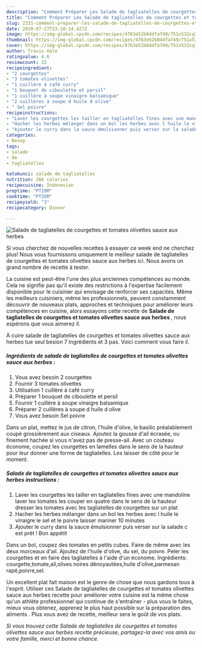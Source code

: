 ```yaml
---
description: "Comment Préparer Les Salade de tagliatelles de courgettes et tomates olivettes sauce aux herbes"
title: "Comment Préparer Les Salade de tagliatelles de courgettes et tomates olivettes sauce aux herbes"
slug: 2331-comment-preparer-les-salade-de-tagliatelles-de-courgettes-et-tomates-olivettes-sauce-aux-herbes
date: 2020-07-27T23:10:14.427Z
image: https://img-global.cpcdn.com/recipes/4763e52b04dfa749/751x532cq70/salade-de-tagliatelles-de-courgettes-et-tomates-olivettes-sauce-aux-herbes-photo-principale-de-la-recette.jpg
thumbnail: https://img-global.cpcdn.com/recipes/4763e52b04dfa749/751x532cq70/salade-de-tagliatelles-de-courgettes-et-tomates-olivettes-sauce-aux-herbes-photo-principale-de-la-recette.jpg
cover: https://img-global.cpcdn.com/recipes/4763e52b04dfa749/751x532cq70/salade-de-tagliatelles-de-courgettes-et-tomates-olivettes-sauce-aux-herbes-photo-principale-de-la-recette.jpg
author: Travis Hale
ratingvalue: 4.6
reviewcount: 15
recipeingredient:
- "2 courgettes"
- "3 tomates olivettes"
- "1 cuillère à café curry"
- "1 bouquet de ciboulette et persil"
- "1 cuillère à soupe vinaigre balsamique"
- "2 cuillères à soupe d huile d olive"
- " Sel poivre"
recipeinstructions:
- "Laver les courgettes les tailler en tagliatelles fines avec une mandoline laver les tomates les couper en quatre dans le sens de la hauteur dresser les tomates avec les tagliatelles de courgettes sur un plat"
- "Hacher les herbes mélanger dans un bol les herbes avec l huile le vinaigre le sel et le poivre laisser mariner 10 minutes"
- "Ajouter le curry dans la sauce émulsionner puis verser sur la salade c est prêt ! Bon appétit"
categories:
- Resep
tags:
- salade
- de
- tagliatelles

katakunci: salade de tagliatelles 
nutrition: 266 calories
recipecuisine: Indonesian
preptime: "PT19M"
cooktime: "PT35M"
recipeyield: "3"
recipecategory: Dinner

---
```



![Salade de tagliatelles de courgettes et tomates olivettes sauce aux herbes](https://img-global.cpcdn.com/recipes/4763e52b04dfa749/751x532cq70/salade-de-tagliatelles-de-courgettes-et-tomates-olivettes-sauce-aux-herbes-photo-principale-de-la-recette.jpg)

Si vous cherchez de nouvelles recettes à essayer ce week end ne cherchez plus! Nous vous fournissons uniquement le meilleur salade de tagliatelles de courgettes et tomates olivettes sauce aux herbes ici. Nous avons un grand nombre de recette à tester.

La cuisine est peut-être l'une des plus anciennes compétences au monde. Cela ne signifie pas qu'il existe des restrictions à l'expertise facilement disponible pour le cuisinier qui envisage de renforcer ses capacités. Même les meilleurs cuisiniers, même les professionnels, peuvent constamment découvrir de nouveaux plats, approches et techniques pour améliorer leurs compétences en cuisine, alors essayons cette recette de <strong> Salade de tagliatelles de courgettes et tomates olivettes sauce aux herbes </strong>, nous espérons que vous aimerez il.

<!--inarticleads1-->

À cuire salade de tagliatelles de courgettes et tomates olivettes sauce aux herbes tue seul besion 7 Ingrédients et 3 pas. Voici comment vous faire il.

##### Ingrédients de salade de tagliatelles de courgettes et tomates olivettes sauce aux herbes :

1. Vous avez besoin 2 courgettes
1. Fournir 3 tomates olivettes
1. Utilisation 1 cuillère à café curry
1. Préparer 1 bouquet de ciboulette et persil
1. Fournir 1 cuillère à soupe vinaigre balsamique
1. Préparer 2 cuillères à soupe d huile d olive
1. Vous avez besoin  Sel poivre


Dans un plat, mettez le jus de citron, l&#39;huile d&#39;olive, le basilic préalablement coupé grossièrement aux ciseaux. Ajoutez la gousse d&#39;ail écrasée, ou finement hachée si vous n&#39;avez pas de presse-ail. Avec un couteau économe, coupez les courgettes en lamelles dans le sens de la hauteur pour leur donner une forme de tagliatelles. Les laisser de côté pour le moment. 

<!--inarticleads2-->

##### Salade de tagliatelles de courgettes et tomates olivettes sauce aux herbes instructions :

1. Laver les courgettes les tailler en tagliatelles fines avec une mandoline laver les tomates les couper en quatre dans le sens de la hauteur dresser les tomates avec les tagliatelles de courgettes sur un plat
1. Hacher les herbes mélanger dans un bol les herbes avec l huile le vinaigre le sel et le poivre laisser mariner 10 minutes
1. Ajouter le curry dans la sauce émulsionner puis verser sur la salade c est prêt ! Bon appétit


Dans un bol, coupez des tomates en petits cubes. Faire de même avec les deux morceaux d&#39;ail. Ajoutez de l&#39;huile d&#39;olive, du sel, du poivre. Peler les courgettes et en faire des tagliatelles à l&#39;aide d&#39;un économe. Ingrédients: courgette,tomate,ail,olives noires dénoyautées,huile d&#39;olive,parmesan rapé,poivre,sel. 

<!--inarticleads1-->

<p>
Un excellent plat fait maison est le genre de chose que nous gardons tous à l'esprit. Utiliser ces Salade de tagliatelles de courgettes et tomates olivettes sauce aux herbes recette pour améliorer votre cuisine est la même chose qu'un athlète professionnel qui continue de s'entraîner - plus vous le faites, mieux vous obtenez, apprenez le plus haut possible sur la préparation des aliments . Plus vous avez de recette, meilleur sera le goût de vos plats.
</p>

<p>
<i>Si vous trouvez cette Salade de tagliatelles de courgettes et tomates olivettes sauce aux herbes recette précieuse, partagez-la avec vos amis ou votre famille, merci et bonne chance.</i>
</p>
